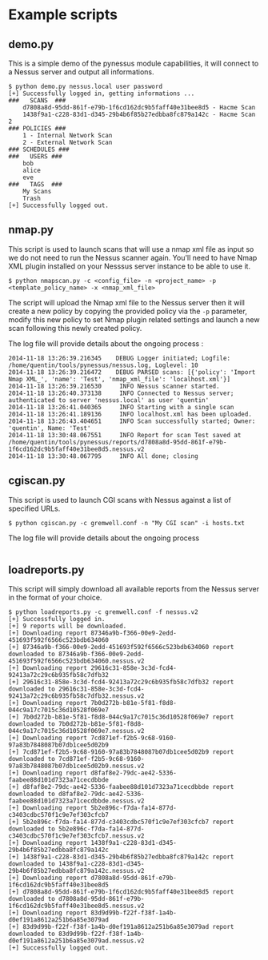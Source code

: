 # Example scripts

## demo.py

This is a simple demo of the pynessus module capabilities, it will connect to a Nessus server and output all informations.

```shell
$ python demo.py nessus.local user password
[+] Successfully logged in, getting informations ...
###   SCANS  ###
	d7808a8d-95dd-861f-e79b-1f6cd162dc9b5faff40e31bee8d5 - Hacme Scan
	1438f9a1-c228-83d1-d345-29b4b6f85b27edbba8fc879a142c - Hacme Scan 2
### POLICIES ###
	1 - Internal Network Scan
	2 - External Network Scan
### SCHEDULES ###
###   USERS ###
	bob
	alice
	eve
###   TAGS  ###
	My Scans
	Trash
[+] Successfully logged out.
```

## nmap.py

This script is used to launch scans that will use a nmap xml file as input so we do not need to run the Nessus scanner
again. You'll need to have Nmap XML plugin installed on your Nesssus server instance to be able to use it.

```shell
$ python nmapscan.py -c <config_file> -n <project_name> -p <template_policy_name> -x <nmap_xml_file>
```

The script will upload the Nmap xml file to the Nessus server then it will create a new policy by copying the provided policy via the `-p` parameter,
modify this new policy to set Nmap plugin related settings and launch a new scan following this newly created policy.

The log file will provide details about the ongoing process :

```
2014-11-18 13:26:39.216345    DEBUG Logger initiated; Logfile: /home/quentin/tools/pynessus/nessus.log, Loglevel: 10
2014-11-18 13:26:39.216472    DEBUG PARSED scans: [{'policy': 'Import Nmap XML_', 'name': 'Test', 'nmap_xml_file': 'localhost.xml'}]
2014-11-18 13:26:39.216530     INFO Nessus scanner started.
2014-11-18 13:26:40.373138     INFO Connected to Nessus server; authenticated to server 'nessus.local' as user 'quentin'
2014-11-18 13:26:41.040365     INFO Starting with a single scan
2014-11-18 13:26:41.189136     INFO localhost.xml has been uploaded.
2014-11-18 13:26:43.404651     INFO Scan successfully started; Owner: 'quentin', Name: 'Test'
2014-11-18 13:30:48.067551     INFO Report for scan Test saved at /home/quentin/tools/pynessus/reports/d7808a8d-95dd-861f-e79b-1f6cd162dc9b5faff40e31bee8d5.nessus.v2
2014-11-18 13:30:48.067795     INFO All done; closing
```

## cgiscan.py

This script is used to launch CGI scans with Nessus against a list of specified URLs.

```shell
$ python cgiscan.py -c gremwell.conf -n "My CGI scan" -i hosts.txt
```

The log file will provide details about the ongoing process

```
```

## loadreports.py

This script will simply download all available reports from the Nessus server in the format of your choice.

```shell
$ python loadreports.py -c gremwell.conf -f nessus.v2
[+] Successfully logged in.
[+] 9 reports will be downloaded.
[+] Downloading report 87346a9b-f366-00e9-2edd-451693f592f6566c523bdb634060
[+] 87346a9b-f366-00e9-2edd-451693f592f6566c523bdb634060 report downloaded to 87346a9b-f366-00e9-2edd-451693f592f6566c523bdb634060.nessus.v2
[+] Downloading report 29616c31-858e-3c3d-fcd4-92413a72c29c6b935fb58c7dfb32
[+] 29616c31-858e-3c3d-fcd4-92413a72c29c6b935fb58c7dfb32 report downloaded to 29616c31-858e-3c3d-fcd4-92413a72c29c6b935fb58c7dfb32.nessus.v2
[+] Downloading report 7b0d272b-b81e-5f81-f8d8-044c9a17c7015c36d10528f069e7
[+] 7b0d272b-b81e-5f81-f8d8-044c9a17c7015c36d10528f069e7 report downloaded to 7b0d272b-b81e-5f81-f8d8-044c9a17c7015c36d10528f069e7.nessus.v2
[+] Downloading report 7cd871ef-f2b5-9c68-9160-97a83b7848087b07db1cee5d02b9
[+] 7cd871ef-f2b5-9c68-9160-97a83b7848087b07db1cee5d02b9 report downloaded to 7cd871ef-f2b5-9c68-9160-97a83b7848087b07db1cee5d02b9.nessus.v2
[+] Downloading report d8faf8e2-79dc-ae42-5336-faabee88d101d7323a71cecdbbde
[+] d8faf8e2-79dc-ae42-5336-faabee88d101d7323a71cecdbbde report downloaded to d8faf8e2-79dc-ae42-5336-faabee88d101d7323a71cecdbbde.nessus.v2
[+] Downloading report 5b2e896c-f7da-fa14-877d-c3403cdbc570f1c9e7ef303cfcb7
[+] 5b2e896c-f7da-fa14-877d-c3403cdbc570f1c9e7ef303cfcb7 report downloaded to 5b2e896c-f7da-fa14-877d-c3403cdbc570f1c9e7ef303cfcb7.nessus.v2
[+] Downloading report 1438f9a1-c228-83d1-d345-29b4b6f85b27edbba8fc879a142c
[+] 1438f9a1-c228-83d1-d345-29b4b6f85b27edbba8fc879a142c report downloaded to 1438f9a1-c228-83d1-d345-29b4b6f85b27edbba8fc879a142c.nessus.v2
[+] Downloading report d7808a8d-95dd-861f-e79b-1f6cd162dc9b5faff40e31bee8d5
[+] d7808a8d-95dd-861f-e79b-1f6cd162dc9b5faff40e31bee8d5 report downloaded to d7808a8d-95dd-861f-e79b-1f6cd162dc9b5faff40e31bee8d5.nessus.v2
[+] Downloading report 83d9d99b-f22f-f38f-1a4b-d0ef191a8612a251b6a85e3079ad
[+] 83d9d99b-f22f-f38f-1a4b-d0ef191a8612a251b6a85e3079ad report downloaded to 83d9d99b-f22f-f38f-1a4b-d0ef191a8612a251b6a85e3079ad.nessus.v2
[+] Successfully logged out.
```

